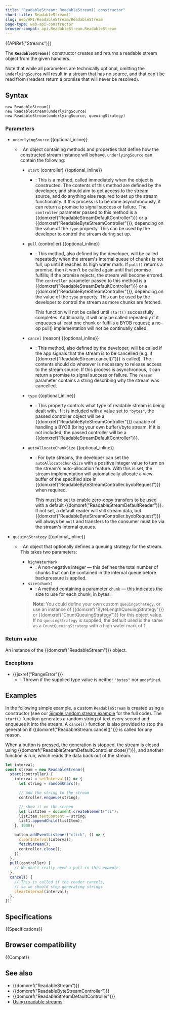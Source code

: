 ```yaml
---
title: "ReadableStream: ReadableStream() constructor"
short-title: ReadableStream()
slug: Web/API/ReadableStream/ReadableStream
page-type: web-api-constructor
browser-compat: api.ReadableStream.ReadableStream
---
```


{{APIRef("Streams")}}

The **`ReadableStream()`** constructor creates and returns a readable stream object from the given handlers.

Note that while all parameters are technically optional, omitting the `underlyingSource` will result in a stream that has no source, and that can't be read from (readers return a promise that will never be resolved).

## Syntax

```js-nolint
new ReadableStream()
new ReadableStream(underlyingSource)
new ReadableStream(underlyingSource, queuingStrategy)
```

### Parameters

- `underlyingSource` {{optional_inline}}

  - : An object containing methods and properties that define how the constructed stream instance will behave.
    `underlyingSource` can contain the following:

    - `start` (controller) {{optional_inline}}
      - : This is a method, called immediately when the object is constructed. The
        contents of this method are defined by the developer, and should aim to get access
        to the stream source, and do anything else required to set up the stream
        functionality. If this process is to be done asynchronously, it can return a
        promise to signal success or failure. The `controller` parameter passed
        to this method is a {{domxref("ReadableStreamDefaultController")}} or a
        {{domxref("ReadableByteStreamController")}}, depending on the value of the
        `type` property. This can be used by the developer to control the
        stream during set up.
    - `pull` (controller) {{optional_inline}}
      - : This method, also defined by the developer, will be called repeatedly when the
        stream's internal queue of chunks is not full, up until it reaches its high water
        mark. If `pull()` returns a promise, then it won't be called again
        until that promise fulfills; if the promise rejects, the stream will become
        errored. The `controller` parameter passed to this method is a
        {{domxref("ReadableStreamDefaultController")}} or a
        {{domxref("ReadableByteStreamController")}}, depending on the value of the
        `type` property. This can be used by the developer to control the
        stream as more chunks are fetched.

        This function will not be called until `start()` successfully completes. Additionally,
        it will only be called repeatedly if it enqueues at least one chunk or fulfills a
        BYOB request; a no-op pull() implementation will not be continually called.
    - `cancel` (reason) {{optional_inline}}
      - : This method, also defined by the developer, will be called if the app signals
        that the stream is to be cancelled (e.g. if {{domxref("ReadableStream.cancel()")}}
        is called). The contents should do whatever is necessary to release access to the
        stream source. If this process is asynchronous, it can return a promise to signal
        success or failure. The `reason` parameter contains a
        string describing why the stream was cancelled.
    - `type` {{optional_inline}}
      - : This property controls what type of readable stream is being dealt with. If it
        is included with a value set to `"bytes"`, the passed controller object
        will be a {{domxref("ReadableByteStreamController")}} capable of handling a BYOB
        (bring your own buffer)/byte stream. If it is not included, the passed controller
        will be a {{domxref("ReadableStreamDefaultController")}}.
    - `autoAllocateChunkSize` {{optional_inline}}

      - : For byte streams, the developer can set the `autoAllocateChunkSize` with a positive integer value to turn on the stream's auto-allocation feature.
        With this is set, the stream implementation will automatically allocate a view buffer of the specified size in {{domxref("ReadableByteStreamController.byobRequest")}} when required.

        This must be set to enable zero-copy transfers to be used with a default {{domxref("ReadableStreamDefaultReader")}}.
        If not set, a default reader will still stream data, but {{domxref("ReadableByteStreamController.byobRequest")}} will always be `null` and transfers to the consumer must be via the stream's internal queues.

- `queuingStrategy` {{optional_inline}}

  - : An object that optionally defines a queuing strategy for the stream. This takes two
    parameters:

    - `highWaterMark`
      - : A non-negative integer — this defines the total number of chunks that can be
        contained in the internal queue before backpressure is applied.
    - `size(chunk)`
      - : A method containing a parameter `chunk` — this indicates the size to
        use for each chunk, in bytes.

    > **Note:** You could define your own custom
    > `queuingStrategy`, or use an instance of
    > {{domxref("ByteLengthQueuingStrategy")}} or {{domxref("CountQueuingStrategy")}}
    > for this object value. If no `queuingStrategy` is supplied, the default
    > used is the same as a `CountQueuingStrategy` with a high water mark of
    > 1\.

### Return value

An instance of the {{domxref("ReadableStream")}} object.

### Exceptions

- {{jsxref("RangeError")}}
  - : Thrown if the supplied type value is neither `"bytes"` nor `undefined`.

## Examples

In the following simple example, a custom `ReadableStream` is created using
a constructor (see our [Simple random stream example](https://mdn.github.io/dom-examples/streams/simple-random-stream/) for the full code). The `start()` function generates a
random string of text every second and enqueues it into the stream. A
`cancel()` function is also provided to stop the generation if
{{domxref("ReadableStream.cancel()")}} is called for any reason.

When a button is pressed, the generation is stopped, the stream is closed using
{{domxref("ReadableStreamDefaultController.close()")}}, and another function is run,
which reads the data back out of the stream.

```js
let interval;
const stream = new ReadableStream({
  start(controller) {
    interval = setInterval(() => {
      let string = randomChars();

      // Add the string to the stream
      controller.enqueue(string);

      // show it on the screen
      let listItem = document.createElement("li");
      listItem.textContent = string;
      list1.appendChild(listItem);
    }, 1000);

    button.addEventListener("click", () => {
      clearInterval(interval);
      fetchStream();
      controller.close();
    });
  },
  pull(controller) {
    // We don't really need a pull in this example
  },
  cancel() {
    // This is called if the reader cancels,
    // so we should stop generating strings
    clearInterval(interval);
  },
});
```

## Specifications

{{Specifications}}

## Browser compatibility

{{Compat}}

## See also

- {{domxref("ReadableStream")}}
- {{domxref("ReadableByteStreamController")}}
- {{domxref("ReadableStreamDefaultController")}}
- [Using readable streams](/en-US/docs/Web/API/Streams_API/Using_readable_streams)
